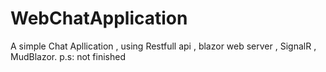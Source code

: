 # WebChatApplication
A simple Chat Apllication , using Restfull api , blazor web server , SignalR , MudBlazor. p.s: not finished